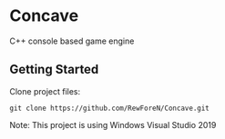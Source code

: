 # Concave
C++ console based game engine

## Getting Started
Clone project files:
```
git clone https://github.com/RewForeN/Concave.git
```
Note: This project is using Windows Visual Studio 2019
